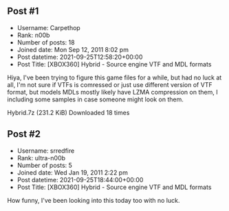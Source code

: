 ## Post #1
- Username: Carpethop
- Rank: n00b
- Number of posts: 18
- Joined date: Mon Sep 12, 2011 8:02 pm
- Post datetime: 2021-09-25T12:58:20+00:00
- Post Title: [XBOX360] Hybrid - Source engine VTF and MDL formats

Hiya, I've been trying to figure this game files for a while, but had no luck at all, I'm not sure if VTFs is comressed or just use different version of VTF format, but models MDLs mostly likely have LZMA compression on them, I including some samples in case someone might look on them.

 Hybrid.7z
(231.2 KiB) Downloaded 18 times
## Post #2
- Username: srredfire
- Rank: ultra-n00b
- Number of posts: 5
- Joined date: Wed Jan 19, 2011 2:22 pm
- Post datetime: 2021-09-25T18:44:00+00:00
- Post Title: [XBOX360] Hybrid - Source engine VTF and MDL formats

How funny, I've been looking into this today too with no luck.
